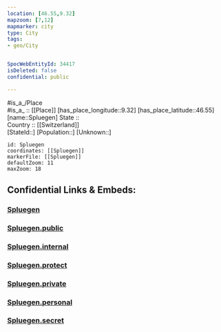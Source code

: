 ```yaml
---
location: [46.55,9.32] 
mapzoom: [7,12] 
mapmarker: city 
type: City
tags:
- geo/City


SpocWebEntityId: 34417
isDeleted: false
confidential: public

---
```

#is_a_/Place  
#is_a_ :: [[Place]] 
[has_place_longitude::9.32] 
[has_place_latitude::46.55] 
[name::Spluegen] 
State ::  
Country :: [[Switzerland]]  
[StateId::] 
[Population::] 
[Unknown::] 


```leaflet
id: Spluegen
coordinates: [[Spluegen]] 
markerFile: [[Spluegen]] 
defaultZoom: 11 
maxZoom: 18
```


## Confidential Links & Embeds: 

### [Spluegen](/_Standards/Earth/Continent/Europe/Europe~Central/Switzerland/Switzerland~Cantons/Graubünden/City/Spluegen.md) 

### [Spluegen.public](/_public/Earth/Continent/Europe/Europe~Central/Switzerland/Switzerland~Cantons/Graubünden/City/Spluegen.public.md) 

### [Spluegen.internal](/_internal/Earth/Continent/Europe/Europe~Central/Switzerland/Switzerland~Cantons/Graubünden/City/Spluegen.internal.md) 

### [Spluegen.protect](/_protect/Earth/Continent/Europe/Europe~Central/Switzerland/Switzerland~Cantons/Graubünden/City/Spluegen.protect.md) 

### [Spluegen.private](/_private/Earth/Continent/Europe/Europe~Central/Switzerland/Switzerland~Cantons/Graubünden/City/Spluegen.private.md) 

### [Spluegen.personal](/_personal/Earth/Continent/Europe/Europe~Central/Switzerland/Switzerland~Cantons/Graubünden/City/Spluegen.personal.md) 

### [Spluegen.secret](/_secret/Earth/Continent/Europe/Europe~Central/Switzerland/Switzerland~Cantons/Graubünden/City/Spluegen.secret.md)

